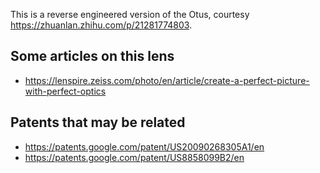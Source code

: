 This is a reverse engineered version of the Otus, courtesy https://zhuanlan.zhihu.com/p/21281774803.

## Some articles on this lens

* https://lenspire.zeiss.com/photo/en/article/create-a-perfect-picture-with-perfect-optics

## Patents that may be related

* https://patents.google.com/patent/US20090268305A1/en
* https://patents.google.com/patent/US8858099B2/en
